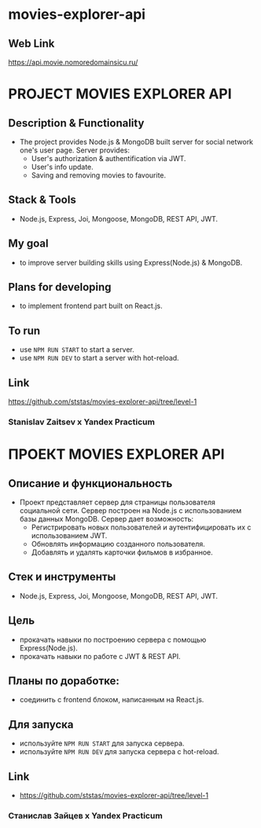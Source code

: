 # movies-explorer-api

## Web Link
https://api.movie.nomoredomainsicu.ru/


# PROJECT MOVIES EXPLORER API

## Description & Functionality
* The project provides Node.js & MongoDB built server for social network one's user page. 
  Server provides:
  * User's authorization & authentification via JWT. 
  * User's info update.
  * Saving and removing movies to favourite.


## Stack & Tools
* Node.js, Express, Joi, Mongoose, MongoDB, REST API, JWT.

## My goal
* to improve server building skills using Express(Node.js) & MongoDB.

## Plans for developing
* to implement frontend part built on React.js.

## To run
* use `NPM RUN START` to start a server.
* use `NPM RUN DEV` to start a server with hot-reload.

## Link
https://github.com/ststas/movies-explorer-api/tree/level-1

### Stanislav Zaitsev х Yandex Practicum 


# ПРОЕКТ MOVIES EXPLORER API

## Описание и функциональность
* Проект представляет сервер для страницы пользователя социальной сети. Сервер построен на Node.js с использованием базы данных MongoDB.
  Сервер дает возможность:
  * Регистрировать новых пользователей и аутентифицировать их с использованием JWT.
  * Обновлять информацию созданного пользователя.
  * Добавлять и удалять карточки фильмов в избранное.

## Стек и инструменты
* Node.js, Express, Joi, Mongoose, MongoDB, REST API, JWT.

## Цель
* прокачать навыки по построению сервера с помощью Express(Node.js).
* прокачать навыки по работе с JWT & REST API.

## Планы по доработке:  
* соединить c frontend блоком, написанным на React.js.

## Для запуска
* используйте `NPM RUN START` для запуска сервера.
* используйте `NPM RUN DEV` для запуска сервера с hot-reload.

## Link
* https://github.com/ststas/movies-explorer-api/tree/level-1

### Станислав Зайцев х Yandex Practicum 
